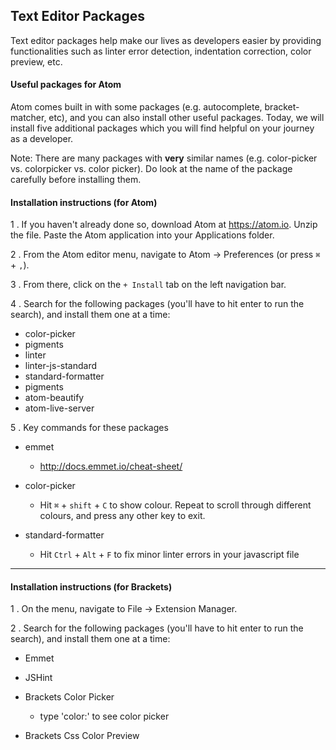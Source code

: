 ## Text Editor Packages

Text editor packages help make our lives as developers easier by providing functionalities such as linter error detection, indentation correction, color preview, etc.

#### Useful packages for Atom

Atom comes built in with some packages \(e.g. autocomplete, bracket-matcher, etc\), and you can also install other useful packages. Today, we will install five additional packages which you will find helpful on your journey as a developer.

Note: There are many packages with **very** similar names \(e.g. color-picker vs. colorpicker vs. color picker\). Do look at the name of the package carefully before installing them.

#### Installation instructions \(for Atom\)

1 . If you haven't already done so, download Atom at [https:\/\/atom.io](https://atom.io). Unzip the file. Paste the Atom application into your Applications folder.

2 . From the Atom editor menu, navigate to Atom -&gt; Preferences \(or press `⌘` + `,`\).

3 . From there, click on the `+ Install` tab on the left navigation bar.

4 . Search for the following packages \(you'll have to hit enter to run the search\), and install them one at a time:

* color-picker
* pigments
* linter
* linter-js-standard
* standard-formatter
* pigments
* atom-beautify
* atom-live-server

5 . Key commands for these packages

* emmet
  * [http:\/\/docs.emmet.io\/cheat-sheet\/](http://docs.emmet.io/cheat-sheet/)

* color-picker
  * Hit `⌘` + `shift` + `C` to show colour. Repeat to scroll through different colours, and press any other key to exit.

* standard-formatter
  * Hit `Ctrl` + `Alt` + `F` to fix minor linter errors in your javascript file


---

#### Installation instructions \(for Brackets\)

1 . On the menu, navigate to File -&gt; Extension Manager.

2 .  Search for the following packages \(you'll have to hit enter to run the search\), and install them one at a time:

* Emmet
* JSHint
* Brackets Color Picker
  * type 'color:' to see color picker

* Brackets Css Color Preview

